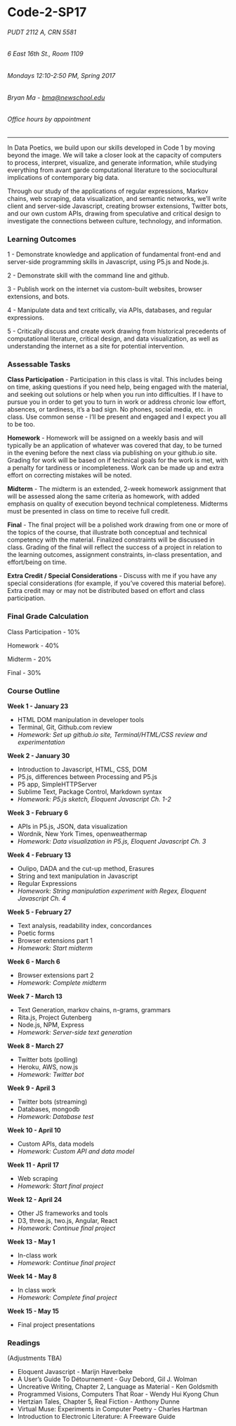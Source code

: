# Code-2-SP17

###### PUDT 2112 A, CRN 5581
###### 6 East 16th St., Room 1109
###### Mondays 12:10-2:50 PM, Spring 2017

###### Bryan Ma - bma@newschool.edu
###### Office hours by appointment

------

In Data Poetics, we build upon our skills developed in Code 1 by moving beyond the image. We will take a closer look at the capacity of computers to process, interpret, visualize, and generate information, while studying everything from avant garde computational literature to the sociocultural implications of contemporary big data. 

Through our study of the applications of regular expressions, Markov chains, web scraping, data visualization, and semantic networks, we’ll write client and server-side Javascript, creating browser extensions, Twitter bots, and our own custom APIs, drawing from speculative and critical design to investigate the connections between culture, technology, and information.

### Learning Outcomes

1 - Demonstrate knowledge and application of fundamental front-end and server-side programming skills in Javascript, using P5.js and Node.js.

2 - Demonstrate skill with the command line and github.

3 - Publish work on the internet via custom-built websites, browser extensions, and bots.

4 - Manipulate data and text critically, via APIs, databases, and regular expressions.

5 - Critically discuss and create work drawing from historical precedents of computational literature, critical design, and data visualization, as well as understanding the internet as a site for potential intervention.

### Assessable Tasks

**Class Participation** - Participation in this class is vital. This includes being on time, asking questions if you need help, being engaged with the material, and seeking out solutions or help when you run into difficulties. If I have to pursue you in order to get you to turn in work or address chronic low effort, absences, or tardiness, it’s a bad sign. No phones, social media, etc. in class. Use common sense - I’ll be present and engaged and I expect you all to be too.

**Homework** - Homework will be assigned on a weekly basis and will typically be an application of whatever was covered that day, to be turned in the evening before the next class via publishing on your github.io site. Grading for work will be based on if technical goals for the work is met, with a penalty for tardiness or incompleteness. Work can be made up and extra effort on correcting mistakes will be noted.

**Midterm** - The midterm is an extended, 2-week homework assignment that will be assessed along the same criteria as homework, with added emphasis on quality of execution beyond technical completeness. Midterms must be presented in class on time to receive full credit.

**Final** - The final project will be a polished work drawing from one or more of the topics of the course, that illustrate both conceptual and technical competency with the material. Finalized constraints will be discussed in class. Grading of the final will reflect the success of a project in relation to the learning outcomes, assignment constraints, in-class presentation, and effort/being on time.

**Extra Credit / Special Considerations** - Discuss with me if you have any special considerations (for example, if you’ve covered this material before). Extra credit may or may not be distributed based on effort and class participation.

### Final Grade Calculation

Class Participation	- 10%

Homework - 40%

Midterm	- 20%

Final - 30%

### Course Outline

**Week 1 - January 23**
- HTML DOM manipulation in developer tools
- Terminal, Git, Github.com review
- *Homework: Set up github.io site, Terminal/HTML/CSS review and experimentation*

**Week 2 - January 30**
- Introduction to Javascript, HTML, CSS, DOM
- P5.js, differences between Processing and P5.js
- P5 app, SimpleHTTPServer
- Sublime Text, Package Control, Markdown syntax
- *Homework: P5.js sketch, Eloquent Javascript Ch. 1-2*

**Week 3 - February 6**
- APIs in P5.js, JSON, data visualization
- Wordnik, New York Times, openweathermap
- *Homework: Data visualization in P5.js, Eloquent Javascript Ch. 3*

**Week 4 - February 13**
- Oulipo, DADA and the cut-up method, Erasures
- String and text manipulation in Javascript
- Regular Expressions
- *Homework: String manipulation experiment with Regex, Eloquent Javascript Ch. 4*

**Week 5 - February 27**
- Text analysis, readability index, concordances
- Poetic forms
- Browser extensions part 1
- *Homework: Start midterm*

**Week 6 - March 6**
- Browser extensions part 2
- *Homework: Complete midterm*

**Week 7 - March 13**
- Text Generation, markov chains, n-grams, grammars
- Rita.js, Project Gutenberg
- Node.js, NPM, Express
- *Homework: Server-side text generation*

**Week 8 - March 27**
- Twitter bots (polling)
- Heroku, AWS, now.js
- *Homework: Twitter bot*

**Week 9 - April 3**
- Twitter bots (streaming)
- Databases, mongodb
- *Homework: Database test*

**Week 10 - April 10**
- Custom APIs, data models
- *Homework: Custom API and data model*

**Week 11 - April 17**
- Web scraping
- *Homework: Start final project*

**Week 12 - April 24**
- Other JS frameworks and tools
- D3, three.js, two.js, Angular, React
- *Homework: Continue final project*

**Week 13 - May 1**
- In-class work
- *Homework: Continue final project*

**Week 14 - May 8**
- In class work
- *Homework: Complete final project*

**Week 15 - May 15**
- Final project presentations

### Readings

(Adjustments TBA)

- Eloquent Javascript - Marijn Haverbeke
- A User’s Guide To Détournement - Guy Debord, Gil J. Wolman
- Uncreative Writing, Chapter 2, Language as Material - Ken Goldsmith
- Programmed Visions, Computers That Roar - Wendy Hui Kyong Chun
- Hertzian Tales, Chapter 5, Real Fiction - Anthony Dunne
- Virtual Muse: Experiments in Computer Poetry - Charles Hartman
- Introduction to Electronic Literature: A Freeware Guide

